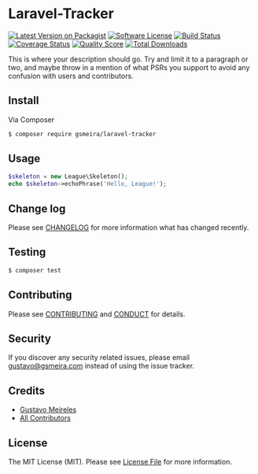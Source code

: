 # Laravel-Tracker

[![Latest Version on Packagist][ico-version]][link-packagist]
[![Software License][ico-license]](LICENSE.md)
[![Build Status][ico-travis]][link-travis]
[![Coverage Status][ico-scrutinizer]][link-scrutinizer]
[![Quality Score][ico-code-quality]][link-code-quality]
[![Total Downloads][ico-downloads]][link-downloads]

This is where your description should go. Try and limit it to a paragraph or two, and maybe throw in a mention of what
PSRs you support to avoid any confusion with users and contributors.

## Install

Via Composer

``` bash
$ composer require gsmeira/laravel-tracker
```

## Usage

``` php
$skeleton = new League\Skeleton();
echo $skeleton->echoPhrase('Hello, League!');
```

## Change log

Please see [CHANGELOG](CHANGELOG.md) for more information what has changed recently.

## Testing

``` bash
$ composer test
```

## Contributing

Please see [CONTRIBUTING](CONTRIBUTING.md) and [CONDUCT](CONDUCT.md) for details.

## Security

If you discover any security related issues, please email gustavo@gsmeira.com instead of using the issue tracker.

## Credits

- [Gustavo Meireles][link-author]
- [All Contributors][link-contributors]

## License

The MIT License (MIT). Please see [License File](LICENSE.md) for more information.

[ico-version]: https://img.shields.io/packagist/v/gsmeira/Laravel-Tracker.svg?style=flat-square
[ico-license]: https://img.shields.io/badge/license-MIT-brightgreen.svg?style=flat-square
[ico-travis]: https://img.shields.io/travis/gsmeira/Laravel-Tracker/master.svg?style=flat-square
[ico-scrutinizer]: https://img.shields.io/scrutinizer/coverage/g/gsmeira/Laravel-Tracker.svg?style=flat-square
[ico-code-quality]: https://img.shields.io/scrutinizer/g/gsmeira/Laravel-Tracker.svg?style=flat-square
[ico-downloads]: https://img.shields.io/packagist/dt/gsmeira/Laravel-Tracker.svg?style=flat-square

[link-packagist]: https://packagist.org/packages/gsmeira/Laravel-Tracker
[link-travis]: https://travis-ci.org/gsmeira/Laravel-Tracker
[link-scrutinizer]: https://scrutinizer-ci.com/g/gsmeira/Laravel-Tracker/code-structure
[link-code-quality]: https://scrutinizer-ci.com/g/gsmeira/Laravel-Tracker
[link-downloads]: https://packagist.org/packages/gsmeira/Laravel-Tracker
[link-author]: https://github.com/gsmeira
[link-contributors]: ../../contributors